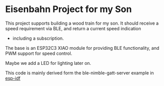 # Eisenbahn Project for my Son

This project supports building a wood train for my son. It should receive
a speed requirement via BLE, and return a current speed indication

- including a subscription.

The base is an ESP32C3 XIAO module for providing BLE functionality, and
PWM support for speed control.

Maybe we add a LED for lighting later on.

This code is mainly derived form the ble-nimble-gatt-server example in
[esp-idf](https://github.com/espressif/esp-idf/tree/master/examples/bluetooth/ble_get_started/nimble/NimBLE_GATT_Server)
